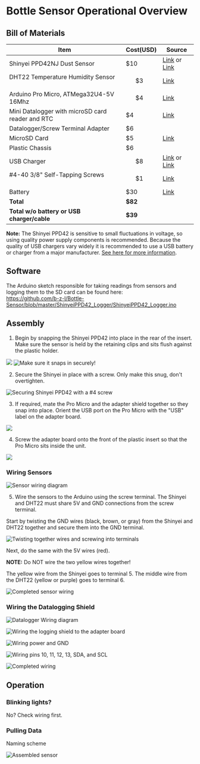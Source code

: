 # Bottle Sensor Operational Overview

## Bill of Materials

Item	                                           | Cost(USD) | Source
-------------------------------------------------|-----------|-------------------------------------------------------------------------
Shinyei PPD42NJ Dust Sensor                      |      $10  | [Link](https://www.aliexpress.com/item/SHINYEI-dust-sensor-PPD42NS-PPD4NS-PPD42NJ-dust-sensor-with-cable/32305336628.html) or [Link](http://www.ebay.com/itm/ORIGINAL-Brand-New-SHINYEI-Dust-Sensor-PPD42NJ-PPD42NS-with-Cable-/271927031774)
DHT22 Temperature Humidity Sensor                |       $3  | [Link](https://www.aliexpress.com/item/50PCS-LOT-DHT22-AM2302-Digital-Temperature-and-Humidity-Sensor-DHT22-Free-shiping/1699337492.html)
Arduino Pro Micro, ATMega32U4-5V 16Mhz 	         |       $4  | [Link](http://www.ebay.com/itm/332166215715)
Mini Datalogger with microSD card reader and RTC |       $4  | [Link](http://www.ebay.com/itm/112160970687)
Datalogger/Screw Terminal Adapter                |       $6  | 
MicroSD Card                                     |       $5  | [Link](http://www.ebay.com/itm/New-Sandisk-4GB-Class-4-MicroSD-MicroSDHC-SD-SDHC-Flash-Memory-Card-With-Adapter-/190889743342)
Plastic Chassis                                  |       $6  | 
USB Charger	                                     |       $8  | [Link](https://www.digikey.com/product-detail/en/qualtek/QFAW-05-05/Q971-ND/6412289) or [Link](https://www.sparkfun.com/products/11456)
#4-40 3/8" Self-Tapping Screws                   |       $1  | [Link](http://www.homedepot.com/p/Everbilt-4-x-3-8-in-Zinc-Plated-Steel-Phillips-Pan-Head-Sheet-Metal-Screw-16-per-Pack-812661/204275188)
Battery		                                       |      $30  | [Link](http://www.ebay.com/itm/Anker-PowerCore-10000-Portable-Charger-One-of-the-Smallest-and-Lightest-10000mA/331901490667)
**Total**                                        |    **$82**|
**Total w/o battery or USB charger/cable**       |    **$39**|



**Note:** The Shinyei PPD42 is sensitive to small fluctuations in voltage, so using quality power supply components is recommended. Because the quality of USB chargers vary widely it is recommended to use a USB battery or charger from a major manufacturer.  [See here for more information](http://www.righto.com/2012/10/a-dozen-usb-chargers-in-lab-apple-is.html).

## Software

The Arduino sketch responsible for taking readings from sensors and logging them to the SD card can be found here:  
https://github.com/b-z-l/Bottle-Sensor/blob/master/ShinyeiPPD42_Logger/ShinyeiPPD42_Logger.ino

## Assembly

1. Begin by snapping the Shinyei PPD42 into place in the rear of the insert. Make sure the sensor is held by the retaining clips and sits flush against the plastic holder.

![](https://raw.githubusercontent.com/b-z-l/Bottle-Sensor/master/resources/SOP%20images/shinyei_insert.jpg)
![Make sure it snaps in securely!](https://github.com/b-z-l/Bottle-Sensor/blob/master/resources/SOP%20images/460f16bbf04a518b9f902d04d744144d.gif)

2. Secure the Shinyei in place with a screw. Only make this snug, don't overtighten.

![Securing Shinyei PPD42 with a #4 screw](https://github.com/b-z-l/Bottle-Sensor/blob/master/resources/SOP%20images/IMG_6278.JPG)

3. If required, mate the Pro Micro and the adapter shield together so they snap into place. Orient the USB port on the Pro Micro with the "USB" label on the adapter board.

![](https://github.com/b-z-l/Bottle-Sensor/blob/master/resources/SOP%20images/IMG_6213.JPG?raw=true)

4. Screw the adapter board onto the front of the plastic insert so that the Pro Micro sits inside the unit.

![](https://github.com/b-z-l/Bottle-Sensor/blob/master/resources/SOP%20images/IMG_6240.JPG)

### Wiring Sensors
![Sensor wiring diagram](https://github.com/b-z-l/Bottle-Sensor/blob/master/resources/SOP%20images/sensor_wiring.jpg)

5. Wire the sensors to the Arduino using the screw terminal. The Shinyei and DHT22 must share 5V and GND connections from the screw terminal. 

Start by twisting the GND wires (black, brown, or gray) from the Shinyei and DHT22 together and secure them into the GND terminal. 

![Twisting together wires and screwing into terminals](https://github.com/b-z-l/Bottle-Sensor/blob/master/resources/SOP%20images/IMG_6273.JPG)

Next, do the same with the 5V wires (red). 

**NOTE:** Do NOT wire the two yellow wires together!

The yellow wire from the Shinyei goes to terminal 5. The middle wire from the DHT22 (yellow or purple) goes to terminal 6.

![Completed sensor wiring](https://github.com/b-z-l/Bottle-Sensor/blob/master/resources/SOP%20images/IMG_6275.JPG?raw=true)

### Wiring the Datalogging Shield

![Datalogger Wiring diagram](https://github.com/b-z-l/Bottle-Sensor/blob/master/resources/SOP%20images/datashield_wiring.jpg)

![Wiring the logging shield to the adapter board](https://github.com/b-z-l/Bottle-Sensor/blob/master/resources/SOP%20images/IMG_6265.JPG)

![Wiring power and GND](https://github.com/b-z-l/Bottle-Sensor/blob/master/resources/SOP%20images/IMG_6267.JPG)

![Wiring pins 10, 11, 12, 13, SDA, and SCL](https://github.com/b-z-l/Bottle-Sensor/blob/master/resources/SOP%20images/IMG_6268.JPG)

![Completed wiring](https://github.com/b-z-l/Bottle-Sensor/blob/master/resources/SOP%20images/IMG_6276.JPG)

## Operation

### Blinking lights?
No? Check wiring first.

### Pulling Data
Naming scheme


![Assembled sensor](https://github.com/b-z-l/Bottle-Sensor/blob/master/resources/SOP%20images/IMG_6286.JPG)
